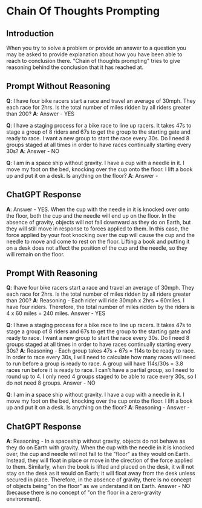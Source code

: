 # Chain Of Thoughts Prompting

## Introduction
When you try to solve a problem or provide an answer to a question you may be asked to provide explanation about how you have been able to reach to conclusion there. "Chain of thoughts prompting" tries to give reasoning behind the conclusion that it has reached at.

## Prompt Without Reasoning
__Q__: I have four bike racers start a race and travel an average of 30mph. They each race for 2hrs. Is the total number of miles ridden by all riders greater than 200?
__A__: Answer - YES

__Q__: I have a staging process for a bike race to line up racers. It takes 47s to stage a group of 8 riders and 67s to get the group to the starting gate and ready to race. I want a new group to start the race every 30s. Do I need 8 groups staged at all times in order to have races continually starting every 30s?
__A__: Answer - NO

__Q__: I am in a space ship without gravity. I have a cup with a needle in it. I move my foot on the bed, knocking over the cup onto the floor. I lift a book up and put it on a desk. Is anything on the floor?
__A__: Answer - <ANSWER>

## ChatGPT Response
__A__: Answer - YES. When the cup with the needle in it is knocked over onto the floor, both the cup and the needle will end up on the floor. In the absence of gravity, objects will not fall downward as they do on Earth, but they will still move in response to forces applied to them. In this case, the force applied by your foot knocking over the cup will cause the cup and the needle to move and come to rest on the floor. Lifting a book and putting it on a desk does not affect the position of the cup and the needle, so they will remain on the floor.

## Prompt With Reasoning
__Q__: Ihave four bike racers start a race and travel an average of 30mph. They each race for 2hrs. Is the total number of miles ridden by all riders greater than 200?
__A__: Reasoning - Each rider will ride 30mph x 2hrs = 60miles. I have four riders. Therefore, the total number of miles ridden by the riders is 4 x 60 miles = 240 miles. Answer - YES

__Q__: I have a staging process for a bike race to line up racers. It takes 47s to stage a group of 8 riders and 67s to get the group to the starting gate and ready to race. I want a new group to start the race every 30s. Do I need 8 groups staged at all times in order to have races continually starting every 30s?
__A__: Reasoning - Each group takes 47s + 67s = 114s to be ready to race. In order to race every 30s, I will need to calculate how many races will need to run before a group is ready to race. A group will have 114s/30s = 3.8 races run before it is ready to race. I can't have a partial group, so I need to round up to 4. I only need 4 groups staged to be able to race every 30s, so I do not need 8 groups. Answer - NO

__Q__: I am in a space ship without gravity. I have a cup with a needle in it. I move my foot on the bed, knocking over the cup onto the floor. I lift a book up and put it on a desk. Is anything on the floor?
__A__: Reasoning - <REASONING> Answer - <ANSWER>

## ChatGPT Response
__A__: Reasoning - In a spaceship without gravity, objects do not behave as they do on Earth with gravity. When the cup with the needle in it is knocked over, the cup and needle will not fall to the "floor" as they would on Earth. Instead, they will float in place or move in the direction of the force applied to them. Similarly, when the book is lifted and placed on the desk, it will not stay on the desk as it would on Earth; it will float away from the desk unless secured in place. Therefore, in the absence of gravity, there is no concept of objects being "on the floor" as we understand it on Earth. Answer - NO (because there is no concept of "on the floor in a zero-gravity environment).